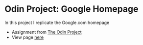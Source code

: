 # Odin Project: Google Homepage

In this project I replicate the Google.com homepage
- Assignment from [The Odin Project](https://www.theodinproject.com/courses/foundations/lessons/rock-paper-scissors)
- View page [here](https://mathewkramsch.github.io/odin-google-homepage)
